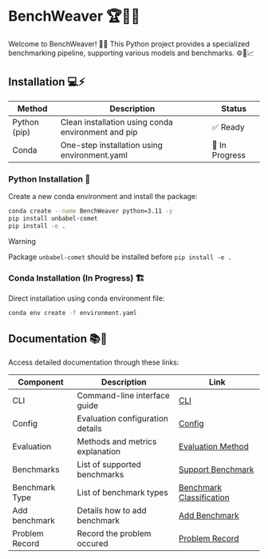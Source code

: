 # BenchWeaver 🏆🚀🐍
Welcome to BenchWeaver! 🎉🔬 This Python project provides a specialized benchmarking pipeline, supporting various models and benchmarks. ⚙️🔧📈

## Installation 💻⚡

| Method        | Description                                               | Status          |
|---------------|-----------------------------------------------------------|-----------------|
| Python (pip)  | Clean installation using conda environment and pip        | ✅ Ready        |
| Conda         | One-step installation using environment.yaml              | 🚧 In Progress  |

### Python Installation 🐍
Create a new conda environment and install the package:
```bash
conda create --name BenchWeaver python=3.11 -y
pip install unbabel-comet
pip install -e .
```
> [!WARNING]  
> Package `unbabel-comet` should be installed before `pip install -e .`

### Conda Installation (In Progress) 🏗️
Direct installation using conda environment file:
```bash
conda env create -f environment.yaml
```

## Documentation 📚📝
Access detailed documentation through these links:

| Component      | Description                         | Link                                         |
|----------------|-------------------------------------|----------------------------------------------|
| CLI            | Command-line interface guide        | [CLI](./doc/cli.md)                          |
| Config         | Evaluation configuration details    | [Config](./doc/config_doc.md)                |
| Evaluation     | Methods and metrics explanation     | [Evaluation Method](./doc/evaluation_method.md) |
| Benchmarks     | List of supported benchmarks        | [Support Benchmark](./doc/supported_benchmark.md) |
| Benchmark Type | List of benchmark types             | [Benchmark Classification](./doc/benchmark_classification.md) |
| Add benchmark  | Details how to add benchmark        | [Add Benchmark](./doc/add_benchmark.md)      |
| Problem Record | Record the problem occured          | [Problem Record](./doc/problem_record.md)    |


